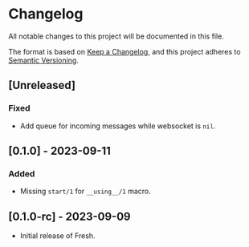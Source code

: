 # Changelog

All notable changes to this project will be documented in this file.

The format is based on [Keep a Changelog](https://keepachangelog.com/en/1.1.0/),
and this project adheres to [Semantic Versioning](https://semver.org/spec/v2.0.0.html).

## [Unreleased]

### Fixed

- Add queue for incoming messages while websocket is `nil`.

## [0.1.0] - 2023-09-11

### Added

- Missing `start/1` for `__using__/1` macro.

## [0.1.0-rc] - 2023-09-09

- Initial release of Fresh.
